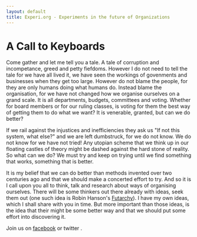 ```yaml
---
layout: default
title: Experi.org - Experiments in the future of Organizations
---
```



<H1> A Call to Keyboards</H1>
<p>
Come gather and let me tell you a tale. A tale of corruption and incompetance, greed and petty fiefdoms. However I do not need to tell the tale for we have all lived it, we have seen the workings of govenments and businesses when they get too large. However do not blame the people, for they are only humans doing what humans do. Instead blame the organisation, for we have not changed how we organise ourselves on a grand scale. It is all departments, budgets, committees and voting. Whether for board members or for our ruling classes, is voting for them the best way of getting them to do what we want? It is venerable, granted, but can we do better?
</p>
<p>
If we rail against the injustices and inefficiencies they ask us "If not this system, what else?" and we are left dumbstruck, for we do not know. We do not know for we have not tried! Any utopian scheme that we think up in our floating castles of theory might be dashed against the hard stone of reality. So what can we do? We must try and keep on trying until we find something that works, something that is better. 
</p>
<p> It is my belief that we can do better than methods invented over two centuries ago and that we should make a concerted effort to try. And so it is I call upon you all to think, talk and research about ways of organising ourselves. There will be some thinkers out there already with ideas, seek them out (one such idea is Robin Hanson's <a href="http://hanson.gmu.edu/futarchy.html">Futarchy</a>). I have my own ideas, which I shall share with you in time. But more important than those ideas, is the idea that their might be some better way and that we should put some effort into discovering it.
</p>
<p>Join us on <a href="https://www.facebook.com/Experiorg">facebook</a> or twitter
.</p>

